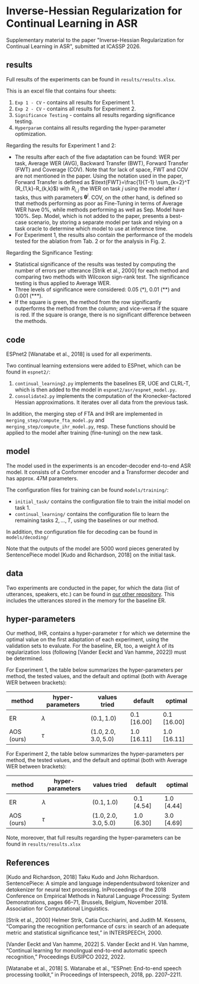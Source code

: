 # Inverse-Hessian Regularization for Continual Learning in ASR
Supplementary material to the paper "Inverse-Hessian Regularization for Continual Learning in ASR", submitted at ICASSP 2026.

## results

Full results of the experiments can be found in `results/results.xlsx`. 

This is an excel file that contains four sheets:
1. `Exp 1 - CV` - contains all results for Experiment 1.
2. `Exp 2 - CV` - contains all results for Experiment 2.
3. `Significance Testing` - contains all results regarding significance testing.
4. `Hyperparam` contains all results regarding the hyper-parameter optimization.

Regarding the results for Experiment 1 and 2: 
- The results after each of the five adaptation can be found: WER per task, Average WER (AVG), Backward Transfer (BWT), Forward Transfer (FWT) and Coverage (COV). Note that for lack of space, FWT and COV are not mentioned in the paper. Using the notation used in the paper, Forward Transfer is defined as $\text{FWT}=\frac{1}{T-1} \sum_{k=2}^T (R_{1,k}-R_{k,k}$) with $R_{i,j}$ the WER on task $j$ using the model after $i$ tasks, thus with parameters $\mathbf{\theta}^i$. COV, on the other hand, is defined so that methods performing as poor as Fine-Tuning in terms of Average WER have 0%, while methods performing as well as Sep. Model have 100%. Sep. Model, which is not added to the paper, presents a best-case scenario, by storing a separate model per task and relying on a task oracle to determine which model to use at inference time.
- For Experiment 1, the results also contain the performance of the models tested for the ablation from Tab. 2 or for the analysis in Fig. 2.

Regarding the Significance Testing:
- Statistical significance of the results was tested by computing the number of errors per utterance [Strik et al., 2000] for each method and comparing two methods with Wilcoxon sign-rank test. The significance testing is thus applied to Average WER.
- Three levels of significance were considered: 0.05 (\*), 0.01 (\*\*) and 0.001 (\*\*\*).
- If the square is green, the method from the row significantly outperforms the method from the column; and vice-versa if the square is red. If the square is orange, there is no significant difference between the methods. 

## code

ESPnet2 [Wanatabe et al., 2018] is used for all experiments. 

Two continual learning extensions were added to ESPnet, which can be found in `espnet2/`:
1. `continual_learning2.py` implements the baselines ER, UOE and CLRL-T, which is then added to the model in `espnet2/asr/espnet_model.py`.
2. `consolidate2.py` implements the computation of the Kronecker-factored Hessian approximations. It iterates over all data from the previous task.

In addition, the merging step of FTA and IHR are implemented in `merging_step/compute_fta_model.py` and `merging_step/compute_ihr_model.py`, resp. These functions should be applied to the model after training (fine-tuning) on the new task.

## model

The model used in the experiments is an encoder-decoder end-to-end ASR model. It consists of a Conformer encoder and a Transformer decoder and has approx. 47M parameters. 

The configuration files for training can be found `models/training/`: 
- `initial_task/` contains the configuration file to train the initial model on task $1$.
- `continual_learning/` contains the configuration file to learn the remaining tasks $2, ..., T$, using the baselines or our method.

In addition, the configuration file for decoding can be found in `models/decoding/`

Note that the outputs of the model are 5000 word pieces generated by SentencePiece model [Kudo and Richardson, 2018] on the initial task.  

## data

Two experiments are conducted in the paper, for which the data (list of utterances, speakers, etc.) can be found in [our other repository](https://github.com/StevenVdEeckt/efficient-rehearsal-for-cl-in-asr). This includes the utterances stored in the memory for the baseline ER. 

## hyper-parameters

Our method, IHR, contains a hyper-parameter $\tau$ for which we determine the optimal value on the first adaptation of each experiment, using the validation sets to evaluate. For the baseline, ER, too, a weight $\lambda$ of its regularization loss (following [Vander Eeckt and Van hamme, 2022]) must be determined. 

For Experiment 1, the table below summarizes the hyper-parameters per method, the tested values, and the default and optimal (both with Average WER between brackets):

method  | hyper-parameters | values tried | default | optimal
------------- | ------------- | ------------- | ------------- | ------------- 
ER | $\lambda$ | $(0.1, 1.0)$ | $0.1$ $[16.00]$ | $0.1$ $[16.00]$
AOS (ours) | $\tau$ | $(1.0, 2.0, 3.0, 5.0)$ | $1.0$ $[16.11]$ | $1.0$ $[16.11]$

For Experiment 2, the table below summarizes the hyper-parameters per method, the tested values, and the default and optimal (both with Average WER between brackets):

method  | hyper-parameters | values tried | default | optimal
------------- | ------------- | ------------- | ------------- | ------------- 
ER | $\lambda$ | $(0.1, 1.0)$ | $0.1$ $[4.54]$ | $1.0$ $[4.44]$
AOS (ours) | $\tau$ | $(1.0, 2.0, 3.0, 5.0)$ | $1.0$ $[6.30]$ | $3.0$ $[4.69]$

Note, moreover, that full results regarding the hyper-parameters can be found in `results/results.xlsx`

## References 

[Kudo and Richardson, 2018] Taku Kudo and John Richardson. SentencePiece: A simple and language independentsubword tokenizer and detokenizer for neural text processing. InProceedings of the 2018 Conference on Empirical Methods in Natural Language Processing: System Demonstrations, pages 66–71, Brussels, Belgium, November 2018. Association for Computational Linguistics.

[Strik et al., 2000] Helmer Strik, Catia Cucchiarini, and Judith M. Kessens, “Comparing the recognition performance of csrs: in search of an adequate metric and statistical significance test,” in INTERSPEECH, 2000.

[Vander Eeckt and Van hamme, 2022] S. Vander Eeckt and H. Van hamme, “Continual learning for monolingual end-to-end automatic speech recognition,” Proceedings EUSIPCO 2022, 2022.

[Watanabe et al., 2018] S. Watanabe et al., “ESPnet: End-to-end speech processing toolkit,” in Proceedings of Interspeech, 2018, pp. 2207–2211. 


